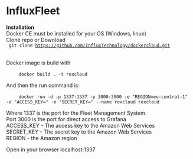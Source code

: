# InfluxFleet

<b>Installation </b> <br>
Docker CE must be installed for your OS (Windows, linux) <br>
Clone repo or Download <br>
<code> git clone https://github.com/InfluxTechnology/dockercloud.git </code> <br>

Docker image is build with <br>    
<pre>
    <code>docker build . -t rexcloud</code>
</pre>
And then the run command is: <br>
<pre>
    <code>docker run -d -p 1337:1337 -p 3000:3000 -e "REGION=eu-central-1" -e "ACCESS_KEY=<YOU_AWS_ACCESS_KEY>" -e "SECRET_KEY=<YOU_AWS_SECRET_KEY>" --name rexcloud rexcloud</code>
</pre>

Where 1337 is the port for the Fleet Management System. <br>
Port 3000 is the port for direct access to Grafana <br>
ACCESS_KEY - The access key to the Amazon Web Services<br>
SECRET_KEY - The secret key to the Amazon Web Services<br>
REGION - the Amazon region

Open in your browser localhost:1337
